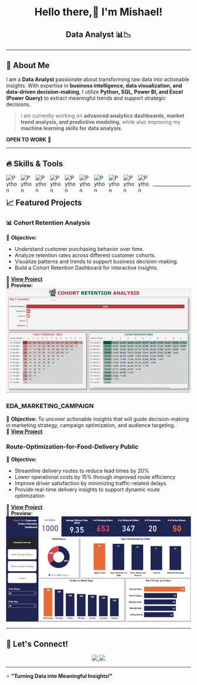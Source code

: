 <h1 align="center">Hello there,👋 I'm Mishael!</h1>

<h2><p align="center">
<b>Data Analyst 📊📉</b>  
</p></h2>


---

## 🚀 About Me  
I am a **Data Analyst** passionate about transforming raw data into actionable insights. With expertise in **business intelligence, data visualization, and data-driven decision-making**, I utilize **Python, SQL, Power BI, and Excel (Power Query)** to extract meaningful trends and support strategic decisions.  

> I am currently working on **advanced analytics dashboards, market trend analysis, and predictive modeling**, while also improving my **machine learning skills for data analysis**.

**OPEN TO WORK** 🤝

---

## 🔥 Skills & Tools  

<p>
  <img align="left" alt="Python" width="30px" style="padding-right:10px;" src="https://cdn.jsdelivr.net/gh/devicons/devicon@latest/icons/mysql/mysql-original.svg">
  <img align="left" alt="Python" width="30px" style="padding-right:10px;" src="https://cdn.jsdelivr.net/gh/devicons/devicon@latest/icons/python/python-original.svg">
  <img align="left" alt="Python" width="30px" style="padding-right:10px;" src="https://cdn.jsdelivr.net/gh/devicons/devicon@latest/icons/pandas/pandas-original.svg">
  <img align="left" alt="Python" width="30px" style="padding-right:10px;" src="https://cdn.jsdelivr.net/gh/devicons/devicon@latest/icons/numpy/numpy-original.svg">
  <img align="left" alt="Python" width="30px" style="padding-right:10px;" src="https://cdn.jsdelivr.net/gh/devicons/devicon@latest/icons/jupyter/jupyter-original-wordmark.svg">
  <img align="left" alt="Python" width="30px" style="padding-right:10px;" src="https://devicon-website.vercel.app/api/anaconda/original.svg">
  <img align="left" alt="Python" width="30px" style="padding-right:10px;" src="https://img.icons8.com/color/48/microsoft-excel-2019--v1.png">
  <img align="left" alt="Python" width="30px" style="padding-right:10px;" src="https://img.icons8.com/color/144/power-bi.png">
  <img align="left" alt="Python" width="30px" style="padding-right:10px;" src="https://img.icons8.com/color/144/microsoft-sql-server.png">
  <img align="left" alt="Python" width="30px" style="padding-right:10px;" src="https://cdn.jsdelivr.net/gh/devicons/devicon@latest/icons/scikitlearn/scikitlearn-original.svg">  
</p><br>


---

## 📈 Featured Projects  

### **📊 Cohort Retention Analysis**
📌 **Objective:** 
  - Understand customer purchasing behavior over time.
  - Analyze retention rates across different customer cohorts.
  - Visualize patterns and trends to support business decision-making.
  - Build a Cohort Retention Dashboard for interactive insights.
  
🔗 **[View Project](https://github.com/mishael-fav/COHORT-RETENTION-ANALYSIS/tree/main)**  
📸 **Preview:**  
![View Dashboard](https://github.com/mishael-fav/COHORT-RETENTION-ANALYSIS/blob/main/COHORT_RETENTION_DASHBOARD.png)

### **EDA_MARKETING_CAMPAIGN**
📌 **Objective:** To uncover actionable insights that will guide decision-making in marketing strategy, campaign optimization, and audience targeting.  
🔗 **[View Project](https://github.com/mishael-fav/EDA_MARKETING_CAMPAIGN)**  

### **Route-Optimization-for-Food-Delivery Public**
📌 **Objective:**
  - Streamline delivery routes to reduce lead times by 20%
  - Lower operational costs by 15% through improved route efficiency
  - Improve driver satisfaction by minimizing traffic-related delays
  - Provide real-time delivery insights to support dynamic route optimization

🔗 **[View Project](https://github.com/mishael-fav/Route-Optimization-for-Food-Delivery)**  
📸 **Preview:**  
![View Dashboard](https://github.com/mishael-fav/Route-Optimization-for-Food-Delivery/blob/main/Power%20BI%20Pictures/DashboardOverview.png)

---

## 📢 Let's Connect!  
<p align="center">
  <a href="mailto:your.alelumemishael2gmail.com">
    <img src="https://img.shields.io/badge/Email-D14836?style=for-the-badge&logo=gmail&logoColor=white">
  </a>
  <a href="https://github.com/mishael-fav">
    <img src="https://img.shields.io/badge/GitHub-181717?style=for-the-badge&logo=github&logoColor=white">
  </a>
</p>

---

 
⭐ **"Turning Data into Meaningful Insights!"** 
